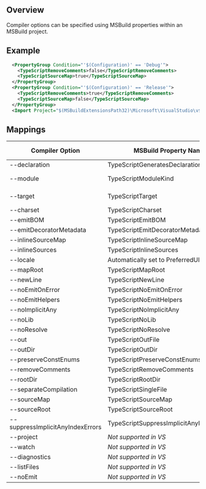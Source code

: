 ## Overview
Compiler options can be specified using MSBuild properties within an MSBuild project.

## Example

```XML
  <PropertyGroup Condition="'$(Configuration)' == 'Debug'">
    <TypeScriptRemoveComments>false</TypeScriptRemoveComments>
    <TypeScriptSourceMap>true</TypeScriptSourceMap>
  </PropertyGroup>
  <PropertyGroup Condition="'$(Configuration)' == 'Release'">
    <TypeScriptRemoveComments>true</TypeScriptRemoveComments>
    <TypeScriptSourceMap>false</TypeScriptSourceMap>
  </PropertyGroup>
  <Import Project="$(MSBuildExtensionsPath32)\Microsoft\VisualStudio\v$(VisualStudioVersion)\TypeScript\Microsoft.TypeScript.targets" Condition="Exists('$(MSBuildExtensionsPath32)\Microsoft\VisualStudio\v$(VisualStudioVersion)\TypeScript\Microsoft.TypeScript.targets')" />
```

## Mappings

Compiler Option   | MSBuild Property Name | Allowed Values
------------------|-----------------------|-----------------
--declaration     | TypeScriptGeneratesDeclarations | boolean
--module          | TypeScriptModuleKind  | AMD or CommonJs
--target          | TypeScriptTarget      | ES3, ES5 or ES6
--charset         | TypeScriptCharset     |                           
--emitBOM         | TypeScriptEmitBOM     | boolean     
--emitDecoratorMetadata | TypeScriptEmitDecoratorMetadata | boolean
--inlineSourceMap | TypeScriptInlineSourceMap |  boolean
--inlineSources   | TypeScriptInlineSources|  boolean
--locale          | Automatically set to PreferredUILang value |
--mapRoot         | TypeScriptMapRoot       | File path 
--newLine         | TypeScriptNewLine       | CRLF or LF
--noEmitOnError   | TypeScriptNoEmitOnError | boolean
--noEmitHelpers   | TypeScriptNoEmitHelpers | boolean
--noImplicitAny   | TypeScriptNoImplicitAny | boolean
--noLib           | TypeScriptNoLib       | boolean
--noResolve       | TypeScriptNoResolve   | boolean
--out             | TypeScriptOutFile     | File path
--outDir          | TypeScriptOutDir      | File path
--preserveConstEnums | TypeScriptPreserveConstEnums | boolean
--removeComments  | TypeScriptRemoveComments | boolean
--rootDir         | TypeScriptRootDir        | File path
--separateCompilation | TypeScriptSingleFile | boolean
--sourceMap       | TypeScriptSourceMap      | File path                         
--sourceRoot      | TypeScriptSourceRoot     | File path
--suppressImplicitAnyIndexErrors | TypeScriptSuppressImplicitAnyIndexErrors | boolean
--project         | *Not supported in VS* | 
--watch           | *Not supported in VS* |
--diagnostics     | *Not supported in VS* |
--listFiles       | *Not supported in VS* |
--noEmit          | *Not supported in VS* |
